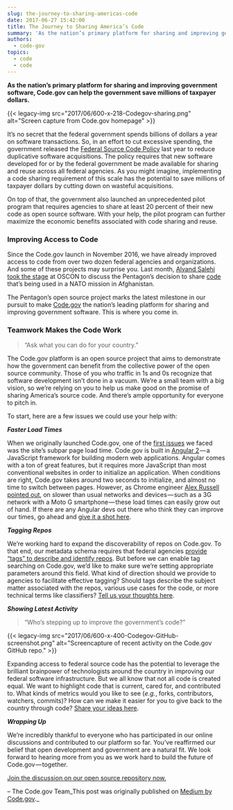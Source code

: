 ```yaml
---
slug: the-journey-to-sharing-americas-code
date: 2017-06-27 15:42:00
title: The Journey to Sharing America’s Code
summary: 'As the nation’s primary platform for sharing and improving government software, Code.gov can help the government save millions of taxpayer dollars. It’s no secret that the federal government spends billions of dollars a year on software transactions. So, in an effort to cut excessive spending, the'
authors:
  - code-gov
topics:
  - code
  - code
---
```


**As the nation’s primary platform for sharing and improving government software, Code.gov can help the government save millions of taxpayer dollars.**

{{< legacy-img src="2017/06/600-x-218-Codegov-sharing.png" alt="Screen capture from Code.gov homepage" >}}

It’s no secret that the federal government spends billions of dollars a year on software transactions. So, in an effort to cut excessive spending, the government released the <a href="https://sourcecode.cio.gov/" target="_blank" rel="nofollow noopener noreferrer">Federal Source Code Policy</a> last year to reduce duplicative software acquisitions. The policy requires that new software developed for or by the federal government be made available for sharing and reuse across all federal agencies. As you might imagine, implementing a code sharing requirement of this scale has the potential to save millions of taxpayer dollars by cutting down on wasteful acquisitions.

On top of that, the government also launched an unprecedented pilot program that requires agencies to share at least 20 percent of their new code as open source software. With your help, the pilot program can further maximize the economic benefits associated with code sharing and reuse.

### Improving Access to Code

Since the Code.gov launch in November 2016, we have already improved access to code from over two dozen federal agencies and organizations. And some of these projects may surprise you. Last month, <a href="https://www.youtube.com/watch?v=edCj5rjrfe8" target="_blank" rel="nofollow noopener noreferrer">Alvand Salehi took the stage</a> at OSCON to discuss the Pentagon’s decision to share <a href="https://code.gov/#/explore-code/repos/70628952" target="_blank" rel="nofollow noopener noreferrer">code</a> that’s being used in a NATO mission in Afghanistan.



The Pentagon’s open source project marks the latest milestone in our pursuit to make <a href="https://code.gov/" target="_blank" rel="nofollow noopener noreferrer">Code.gov</a> the nation’s leading platform for sharing and improving government software. This is where you come in.

### Teamwork Makes the Code Work

> “Ask what you can do for your country.”

The Code.gov platform is an open source project that aims to demonstrate how the government can benefit from the collective power of the open source community. Those of you who traffic in 1s and 0s recognize that software development isn’t done in a vacuum. We’re a small team with a big vision, so we’re relying on you to help us make good on the promise of sharing America’s source code. And there’s ample opportunity for everyone to pitch in.

To start, here are a few issues we could use your help with:

**_Faster Load Times_**

When we originally launched Code.gov, one of the <a href="https://github.com/presidential-innovation-fellows/code-gov-web/issues/129" target="_blank" rel="nofollow noopener noreferrer">first issues</a> we faced was the site’s subpar page load time. Code.gov is built in <a href="https://angular.io/" target="_blank" rel="nofollow noopener noreferrer">Angular 2</a> — a JavaScript framework for building modern web applications. Angular comes with a ton of great features, but it requires more JavaScript than most conventional websites in order to initialize an application. When conditions are right, Code.gov takes around two seconds to initialize, and almost no time to switch between pages. However, as Chrome engineer <a href="https://github.com/presidential-innovation-fellows/code-gov-web/issues/129" target="_blank" rel="nofollow noopener noreferrer">Alex Russell pointed out</a>, on slower than usual networks and devices — such as a 3G network with a Moto G smartphone — these load times can easily grow out of hand. If there are any Angular devs out there who think they can improve our times, go ahead and <a href="https://github.com/presidential-innovation-fellows/code-gov-web/issues/129" target="_blank" rel="nofollow noopener noreferrer">give it a shot here</a>.

**_Tagging Repos_**

We’re working hard to expand the discoverability of repos on Code.gov. To that end, our metadata schema requires that federal agencies <a href="https://code.gov/#/policy-guide/docs/compliance/inventory-code" target="_blank" rel="nofollow noopener noreferrer">provide “tags” to describe and identify repos</a>. But before we can enable tag searching on Code.gov, we’d like to make sure we’re setting appropriate parameters around this field. What kind of direction should we provide to agencies to facilitate effective tagging? Should tags describe the subject matter associated with the repos, various use cases for the code, or more technical terms like classifiers? <a href="https://github.com/presidential-innovation-fellows/code-gov-web/issues/195" target="_blank" rel="nofollow noopener noreferrer">Tell us your thoughts here</a>.

**_Showing Latest Activity_**

> “Who’s stepping up to improve the government’s code?”

{{< legacy-img src="2017/06/600-x-400-Codegov-GitHub-screenshot.png" alt="Screencapture of recent activity on the Code.gov GitHub repo." >}}

Expanding access to federal source code has the potential to leverage the brilliant brainpower of technologists around the country in improving our federal software infrastructure. But we all know that not all code is created equal. We want to highlight code that is current, cared for, and contributed to. What kinds of metrics would you like to see (_e.g._, forks, contributors, watchers, commits)? How can we make it easier for you to give back to the country through code? <a href="https://github.com/presidential-innovation-fellows/code-gov-web/issues/122" target="_blank" rel="nofollow noopener noreferrer">Share your ideas here</a>.

**_Wrapping Up_**

We’re incredibly thankful to everyone who has participated in our online discussions and contributed to our platform so far. You’ve reaffirmed our belief that open development and government are a natural fit. We look forward to hearing more from you as we work hard to build the future of Code.gov — together.

<a href="https://github.com/presidential-innovation-fellows/code-gov-web/issues" target="_blank" rel="nofollow noopener noreferrer">Join the discussion on our open source repository now.</a>

&#8211; The Code.gov Team_This post was originally published on [Medium by Code.gov](https://medium.com/@CodeDotGov/the-journey-to-sharing-americas-code-10a162d26418)._
